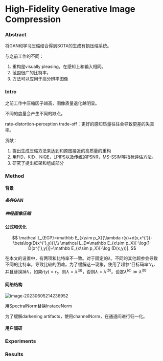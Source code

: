 # High-Fidelity Generative Image Compression

### Abstract

将GAN和学习压缩结合得到SOTA的生成有损压缩系统。

与之前工作的不同：

1. 重构是visually pleasing，在感知上和输入相同。
2. 范围很广的比特率，
3. 方法可以应用于高分辨率图像

### Intro

之前工作中压缩因子越高，图像质量退化越明显。

不同的度量会产生不同的缺点。

rate-distortion-perception trade-off：更好的感知质量往往会导致更差的失真率。

贡献：

1. 提出生成压缩方法来达到和原图接近的高质量的重构
2. 用FID，KID，NIQE，LPIPS以及传统的PSNR，MS-SSIM等指标评估方法。
3. 研究了提出框架和组成部分

### Method

#### 背景

##### 条件GAN

##### 神经图像压缩

#### 公式和优化

$$
\mathcal L_{EGP}=\mathbb E_{x\sim p_X}[\lambda r(y)+d(x,x^{'})-\beta\log(D(x^{'},y))],\\
\mathcal L_D=\mathbb E_{x\sim p_X}[-\log(1-D(x^{'},y))]+\mathbb E_{x\sim p_X}[-\log (D(x,y))].
$$

在本文的设置中，有两项和比特率不一致。对于固定的$\lambda$，不同的其他超参会导致不同的比特率，导致比较的困难。为了缓解这一现象，使用了超参“目标码率”$r_t$，并且替换掉$\lambda$，如果$r(y)>r_t$，则$\lambda=\lambda^{(a)}$，否则$\lambda=\lambda^{(b)}$。设定$\lambda^{(a)}\gg\lambda^{(b)}$

#### 网络结构

![image-20230605214236952](C:\Users\Yimin\AppData\Roaming\Typora\typora-user-images\image-20230605214236952.png)

用SpectralNorm替换InstaceNorm

为了缓解darkening artifacts，使用channelNorm，在通道间进行归一化。

#### 用户调研

### Experiments

### Results

